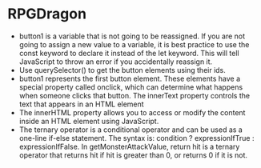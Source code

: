 # RPGDragon

- button1 is a variable that is not going to be reassigned. If you are not going to assign a new value to a variable, it is best practice to use the const keyword to declare it instead of the let keyword. This will tell JavaScript to throw an error if you accidentally reassign it.
- Use querySelector() to get the button elements using their ids.
- button1 represents the first button element. These elements have a special property called onclick, which can determine what happens when someone clicks that button.
The innerText property controls the text that appears in an HTML element
- The innerHTML property allows you to access or modify the content inside an HTML element using JavaScript.
- The ternary operator is a conditional operator and can be used as a one-line if-else statement. The syntax is: condition ? expressionIfTrue : expressionIfFalse. In getMonsterAttackValue, return hit is a ternary operator that returns hit if hit is greater than 0, or returns 0 if it is not.
